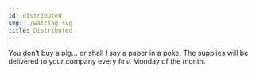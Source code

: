 ```yaml
---
id: distributed
svg: ./waiting.svg
title: Distributed
---
```


You don’t buy a pig... or shall I say a paper in a poke. The supplies will be delivered to your company every first Monday of the month.
